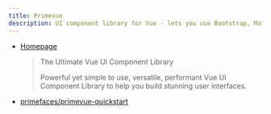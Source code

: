 ```yaml
---
title: Primevue
description: UI component library for Vue - lets you use Bootstrap, Material and more.
---
```


- [Homepage](https://primefaces.org/primevue/)
    > The Ultimate Vue UI Component Library
    > 
    > Powerful yet simple to use, versatile, performant Vue UI Component Library to help you build stunning user interfaces.
- [primefaces/primevue-quickstart](https://github.com/primefaces/primevue-quickstart)
